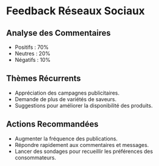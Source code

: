 # Feedback Réseaux Sociaux

## Analyse des Commentaires
- Positifs : 70%
- Neutres : 20%
- Négatifs : 10%

## Thèmes Récurrents
- Appréciation des campagnes publicitaires.
- Demande de plus de variétés de saveurs.
- Suggestions pour améliorer la disponibilité des produits.

## Actions Recommandées
- Augmenter la fréquence des publications.
- Répondre rapidement aux commentaires et messages.
- Lancer des sondages pour recueillir les préférences des consommateurs.
